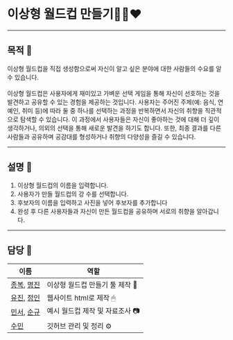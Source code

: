 # 이상형 월드컵 만들기👩🏻❤
___
## 목적 🔎
이상형 월드컵을 직접 생성함으로써 자신이 알고 싶은 분야에 대한 사람들의 수요를 알 수 있습니다.<br><br>
이상형 월드컵은 사용자에게 재미있고 가벼운 선택 게임을 통해 자신이 선호하는 것을 발견하고 공유할 수 있는 경험을 제공하는 것입니다. 사용자는 주어진 주제(예: 음식, 연예인, 취미 등)에 따라 둘 중 하나를 선택하는 과정을 반복하면서 자신의 취향을 직관적으로 탐색할 수 있습니다. 이 과정에서 사용자들은 자신이 좋아하는 것에 대해 더 깊이 생각하거나, 의외의 선택을 통해 새로운 발견을 하기도 합니다. 또한, 최종 결과를 다른 사람들과 공유하며 공감대를 형성하거나 취향의 다양성을 즐길 수 있습니다.

___
## 설명 📰
1. 이상형 월드컵의 이름을 입력합니다.
2. 사용자가 만들 월드컵의 강 수를 선택합니다.
3. 후보자의 이름을 입력하고 사진을 넣어 후보자를 추가합니다
4. 완성 후 다른 사용자들과 자신이 만든 월드컵을 공유하며 서로의 취향을 알아갑니다.
___
## 담당 👤
|이름|역할|
|--|--|
|[종복](https://github.com/JONGBOK1), [명진](https://github.com/wamong)|이상형 월드컵 만들기 툴 제작 🔧|
|[유진](https://github.com/jojeongin313), [정인](https://github.com/jojeongin313)|웹사이트 html로 제작 🖱|
|[민서](https://github.com/alstj003), [순규](https://github.com/soon15)|예시 월드컵 제작 및 자료조사 📷|
|[수민](https://github.com/jinsumin81)|깃허브 관리 및 정리 ⚙|
